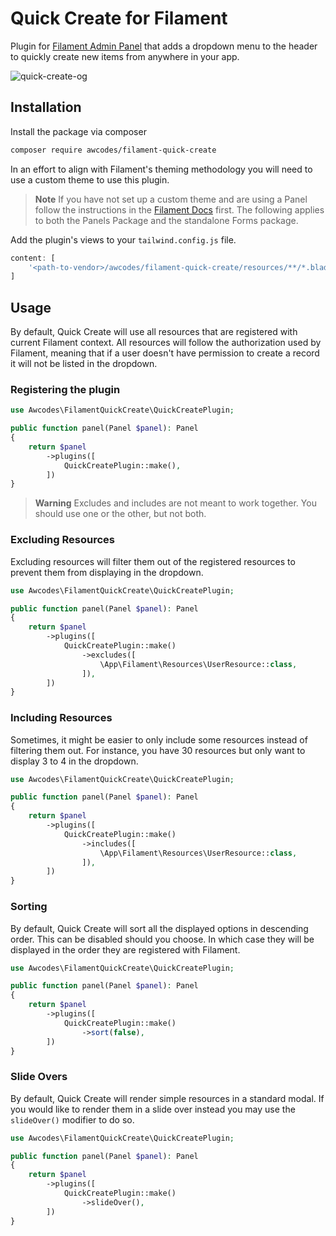 # Quick Create for Filament

Plugin for [Filament Admin Panel](https://filamentphp.com) that adds a dropdown menu to the header to quickly create new items from anywhere in your app.

![quick-create-og](https://res.cloudinary.com/aw-codes/image/upload/w_1200,f_auto,q_auto/plugins/quick-create/awcodes-quick-create.jpg)

## Installation

Install the package via composer

```bash
composer require awcodes/filament-quick-create
```

In an effort to align with Filament's theming methodology you will need to use a custom theme to use this plugin.

> **Note**
> If you have not set up a custom theme and are using a Panel follow the instructions in the [Filament Docs](https://filamentphp.com/docs/3.x/panels/themes#creating-a-custom-theme) first. The following applies to both the Panels Package and the standalone Forms package.

Add the plugin's views to your `tailwind.config.js` file.

```js
content: [
    '<path-to-vendor>/awcodes/filament-quick-create/resources/**/*.blade.php',
]
```

## Usage

By default, Quick Create will use all resources that are registered with current Filament context. All resources will follow the authorization used by Filament, meaning that if a user doesn't have permission to create a record it will not be listed in the dropdown.

### Registering the plugin

```php
use Awcodes\FilamentQuickCreate\QuickCreatePlugin;

public function panel(Panel $panel): Panel
{
    return $panel
        ->plugins([
            QuickCreatePlugin::make(),
        ])
}
```

> **Warning**
> Excludes and includes are not meant to work together. You should use one or the other, but not both.

### Excluding Resources

Excluding resources will filter them out of the registered resources to prevent them from displaying in the dropdown.

```php
use Awcodes\FilamentQuickCreate\QuickCreatePlugin;

public function panel(Panel $panel): Panel
{
    return $panel
        ->plugins([
            QuickCreatePlugin::make()
                ->excludes([
                    \App\Filament\Resources\UserResource::class,
                ]),
        ])
}
```

### Including Resources

Sometimes, it might be easier to only include some resources instead of filtering them out. For instance, you have 30 resources but only want to display 3 to 4 in the dropdown.

```php
use Awcodes\FilamentQuickCreate\QuickCreatePlugin;

public function panel(Panel $panel): Panel
{
    return $panel
        ->plugins([
            QuickCreatePlugin::make()
                ->includes([
                    \App\Filament\Resources\UserResource::class,
                ]),
        ])
}
```

### Sorting

By default, Quick Create will sort all the displayed options in descending order. This can be disabled should you choose. In which case they will be displayed in the order they are registered with Filament.

```php
use Awcodes\FilamentQuickCreate\QuickCreatePlugin;

public function panel(Panel $panel): Panel
{
    return $panel
        ->plugins([
            QuickCreatePlugin::make()
                ->sort(false),
        ])
}
```

### Slide Overs

By default, Quick Create will render simple resources in a standard modal. If you would like to render them in a slide over instead you may use the `slideOver()` modifier to do so.

```php
use Awcodes\FilamentQuickCreate\QuickCreatePlugin;

public function panel(Panel $panel): Panel
{
    return $panel
        ->plugins([
            QuickCreatePlugin::make()
                ->slideOver(),
        ])
}
```
